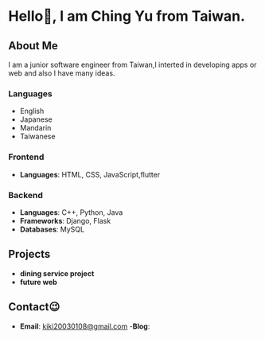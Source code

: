 
# Hello🙌, I am Ching Yu from Taiwan.

## About Me 
I am a  junior software engineer from Taiwan,I interted in developing apps or web and also I have many ideas.

### Languages
- English
- Japanese
- Mandarin
- Taiwanese

### Frontend
- **Languages**: HTML, CSS, JavaScript,flutter

### Backend
- **Languages**: C++, Python, Java
- **Frameworks**: Django, Flask
- **Databases**: MySQL

## Projects 
- **dining service project**
- **future web**

## Contact😉
- **Email**: [kiki20030108@gmail.com](mailto:kiki20030108@gmail.com)
-**Blog**:

